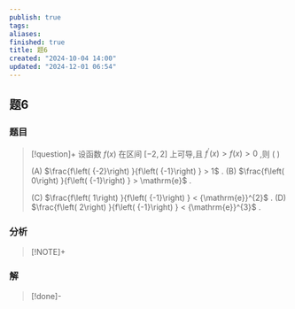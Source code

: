 ```yaml
---
publish: true
tags: 
aliases: 
finished: true
title: 题6
created: "2024-10-04 14:00"
updated: "2024-12-01 06:54"
---
```

## 题6
### 题目
> [!question]+
> 设函数 $f\left( x\right)$ 在区间 $\left\lbrack {-2,2}\right\rbrack$ 上可导,且 ${f}^{\prime }\left( x\right) > f\left( x\right) > 0$ ,则 ( )
> 
> (A) $\frac{f\left( {-2}\right) }{f\left( {-1}\right) } > 1$ . (B) $\frac{f\left( 0\right) }{f\left( {-1}\right) } > \mathrm{e}$ .
> 
> (C) $\frac{f\left( 1\right) }{f\left( {-1}\right) } < {\mathrm{e}}^{2}$ . (D) $\frac{f\left( 2\right) }{f\left( {-1}\right) } < {\mathrm{e}}^{3}$ .
### 分析
> [!NOTE]+
> 
### 解
> [!done]-
> 